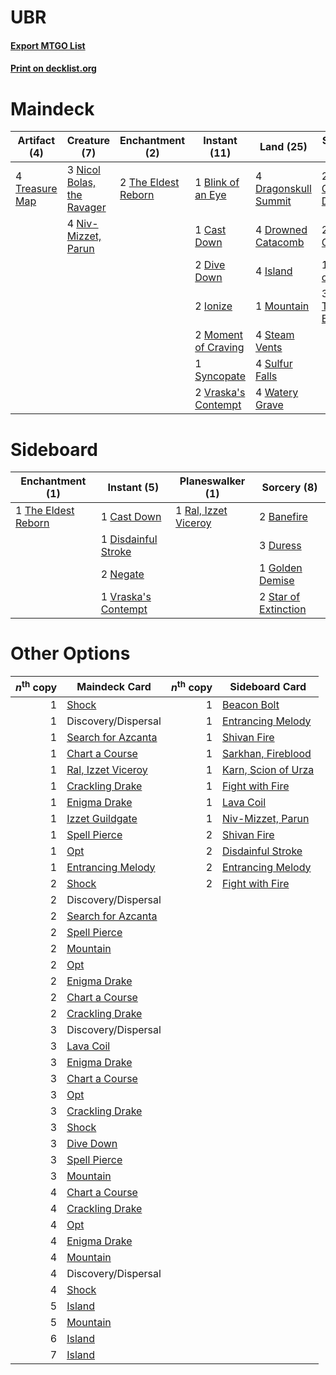 # UBR

#### [Export MTGO List](../collection/UBR/UBR.txt)
#### [Print on decklist.org](http://decklist.org/?deckmain=1%09Blink%20of%20an%20Eye%0A1%09Cast%20Down%0A2%09Dive%20Down%0A4%09Dragonskull%20Summit%0A4%09Drowned%20Catacomb%0A3%09Expansion/Explosion%0A2%09Golden%20Demise%0A2%09Ionize%0A4%09Island%0A2%09Lava%20Coil%0A2%09Moment%20of%20Craving%0A1%09Mountain%0A3%09Nicol%20Bolas,%20the%20Ravager%0A4%09Niv-Mizzet,%20Parun%0A1%09Ritual%20of%20Soot%0A4%09Steam%20Vents%0A4%09Sulfur%20Falls%0A1%09Syncopate%0A2%09The%20Eldest%20Reborn%0A3%09Thought%20Erasure%0A4%09Treasure%20Map%0A2%09Vraska's%20Contempt%0A4%09Watery%20Grave&deckside=2%09Banefire%0A1%09Cast%20Down%0A1%09Disdainful%20Stroke%0A3%09Duress%0A1%09Golden%20Demise%0A2%09Negate%0A1%09Ral,%20Izzet%20Viceroy%0A2%09Star%20of%20Extinction%0A1%09The%20Eldest%20Reborn%0A1%09Vraska's%20Contempt)
# Maindeck

|                                      Artifact (4)                                       |                                            Creature (7)                                             |                                       Enchantment (2)                                        |                                         Instant (11)                                         |                                           Land (25)                                           |                                        Sorcery (8)                                         |     Unknown (3)     |
|-----------------------------------------------------------------------------------------|-----------------------------------------------------------------------------------------------------|----------------------------------------------------------------------------------------------|----------------------------------------------------------------------------------------------|-----------------------------------------------------------------------------------------------|--------------------------------------------------------------------------------------------|---------------------|
|4 [Treasure Map](http://gatherer.wizards.com/Pages/Card/Details.aspx?multiverseid=435410)|3 [Nicol Bolas, the Ravager](http://gatherer.wizards.com/Pages/Card/Details.aspx?multiverseid=447354)|2 [The Eldest Reborn](http://gatherer.wizards.com/Pages/Card/Details.aspx?multiverseid=442978)|1 [Blink of an Eye](http://gatherer.wizards.com/Pages/Card/Details.aspx?multiverseid=442934)  |4 [Dragonskull Summit](http://gatherer.wizards.com/Pages/Card/Details.aspx?multiverseid=420909)|2 [Golden Demise](http://gatherer.wizards.com/Pages/Card/Details.aspx?multiverseid=439730)  |3 Expansion/Explosion|
|                                                                                         |4 [Niv-Mizzet, Parun](http://gatherer.wizards.com/Pages/Card/Details.aspx?multiverseid=452942)       |                                                                                              |1 [Cast Down](http://gatherer.wizards.com/Pages/Card/Details.aspx?multiverseid=442969)        |4 [Drowned Catacomb](http://gatherer.wizards.com/Pages/Card/Details.aspx?multiverseid=430633)  |2 [Lava Coil](http://gatherer.wizards.com/Pages/Card/Details.aspx?multiverseid=452858)      |                     |
|                                                                                         |                                                                                                     |                                                                                              |2 [Dive Down](http://gatherer.wizards.com/Pages/Card/Details.aspx?multiverseid=435205)        |4 [Island](http://gatherer.wizards.com/Pages/Card/Details.aspx?multiverseid=439602)            |1 [Ritual of Soot](http://gatherer.wizards.com/Pages/Card/Details.aspx?multiverseid=452834) |                     |
|                                                                                         |                                                                                                     |                                                                                              |2 [Ionize](http://gatherer.wizards.com/Pages/Card/Details.aspx?multiverseid=452929)           |1 [Mountain](http://gatherer.wizards.com/Pages/Card/Details.aspx?multiverseid=439604)          |3 [Thought Erasure](http://gatherer.wizards.com/Pages/Card/Details.aspx?multiverseid=452956)|                     |
|                                                                                         |                                                                                                     |                                                                                              |2 [Moment of Craving](http://gatherer.wizards.com/Pages/Card/Details.aspx?multiverseid=439736)|4 [Steam Vents](http://gatherer.wizards.com/Pages/Card/Details.aspx?multiverseid=405109)       |                                                                                            |                     |
|                                                                                         |                                                                                                     |                                                                                              |1 [Syncopate](http://gatherer.wizards.com/Pages/Card/Details.aspx?multiverseid=270369)        |4 [Sulfur Falls](http://gatherer.wizards.com/Pages/Card/Details.aspx?multiverseid=241987)      |                                                                                            |                     |
|                                                                                         |                                                                                                     |                                                                                              |2 [Vraska's Contempt](http://gatherer.wizards.com/Pages/Card/Details.aspx?multiverseid=435283)|4 [Watery Grave](http://gatherer.wizards.com/Pages/Card/Details.aspx?multiverseid=405114)      |                                                                                            |                     |


# Sideboard

|                                       Enchantment (1)                                        |                                         Instant (5)                                          |                                       Planeswalker (1)                                        |                                          Sorcery (8)                                          |
|----------------------------------------------------------------------------------------------|----------------------------------------------------------------------------------------------|-----------------------------------------------------------------------------------------------|-----------------------------------------------------------------------------------------------|
|1 [The Eldest Reborn](http://gatherer.wizards.com/Pages/Card/Details.aspx?multiverseid=442978)|1 [Cast Down](http://gatherer.wizards.com/Pages/Card/Details.aspx?multiverseid=442969)        |1 [Ral, Izzet Viceroy](http://gatherer.wizards.com/Pages/Card/Details.aspx?multiverseid=452945)|2 [Banefire](http://gatherer.wizards.com/Pages/Card/Details.aspx?multiverseid=397676)          |
|                                                                                              |1 [Disdainful Stroke](http://gatherer.wizards.com/Pages/Card/Details.aspx?multiverseid=446776)|                                                                                               |3 [Duress](http://gatherer.wizards.com/Pages/Card/Details.aspx?multiverseid=270465)            |
|                                                                                              |2 [Negate](http://gatherer.wizards.com/Pages/Card/Details.aspx?multiverseid=447135)           |                                                                                               |1 [Golden Demise](http://gatherer.wizards.com/Pages/Card/Details.aspx?multiverseid=439730)     |
|                                                                                              |1 [Vraska's Contempt](http://gatherer.wizards.com/Pages/Card/Details.aspx?multiverseid=435283)|                                                                                               |2 [Star of Extinction](http://gatherer.wizards.com/Pages/Card/Details.aspx?multiverseid=435315)|


# Other Options

|*n*<sup>th</sup> copy|                                        Maindeck Card                                        |*n*<sup>th</sup> copy|                                        Sideboard Card                                        |
|--------------------:|---------------------------------------------------------------------------------------------|--------------------:|----------------------------------------------------------------------------------------------|
|                    1|[Shock](http://gatherer.wizards.com/Pages/Card/Details.aspx?multiverseid=386365)             |                    1|[Beacon Bolt](http://gatherer.wizards.com/Pages/Card/Details.aspx?multiverseid=452904)        |
|                    1|Discovery/Dispersal                                                                          |                    1|[Entrancing Melody](http://gatherer.wizards.com/Pages/Card/Details.aspx?multiverseid=435207)  |
|                    1|[Search for Azcanta](http://gatherer.wizards.com/Pages/Card/Details.aspx?multiverseid=435226)|                    1|[Shivan Fire](http://gatherer.wizards.com/Pages/Card/Details.aspx?multiverseid=443030)        |
|                    1|[Chart a Course](http://gatherer.wizards.com/Pages/Card/Details.aspx?multiverseid=435200)    |                    1|[Sarkhan, Fireblood](http://gatherer.wizards.com/Pages/Card/Details.aspx?multiverseid=447290) |
|                    1|[Ral, Izzet Viceroy](http://gatherer.wizards.com/Pages/Card/Details.aspx?multiverseid=452945)|                    1|[Karn, Scion of Urza](http://gatherer.wizards.com/Pages/Card/Details.aspx?multiverseid=442889)|
|                    1|[Crackling Drake](http://gatherer.wizards.com/Pages/Card/Details.aspx?multiverseid=452913)   |                    1|[Fight with Fire](http://gatherer.wizards.com/Pages/Card/Details.aspx?multiverseid=443007)    |
|                    1|[Enigma Drake](http://gatherer.wizards.com/Pages/Card/Details.aspx?multiverseid=447352)      |                    1|[Lava Coil](http://gatherer.wizards.com/Pages/Card/Details.aspx?multiverseid=452858)          |
|                    1|[Izzet Guildgate](http://gatherer.wizards.com/Pages/Card/Details.aspx?multiverseid=426062)   |                    1|[Niv-Mizzet, Parun](http://gatherer.wizards.com/Pages/Card/Details.aspx?multiverseid=452942)  |
|                    1|[Spell Pierce](http://gatherer.wizards.com/Pages/Card/Details.aspx?multiverseid=425876)      |                    2|[Shivan Fire](http://gatherer.wizards.com/Pages/Card/Details.aspx?multiverseid=443030)        |
|                    1|[Opt](http://gatherer.wizards.com/Pages/Card/Details.aspx?multiverseid=435217)               |                    2|[Disdainful Stroke](http://gatherer.wizards.com/Pages/Card/Details.aspx?multiverseid=446776)  |
|                    1|[Entrancing Melody](http://gatherer.wizards.com/Pages/Card/Details.aspx?multiverseid=435207) |                    2|[Entrancing Melody](http://gatherer.wizards.com/Pages/Card/Details.aspx?multiverseid=435207)  |
|                    2|[Shock](http://gatherer.wizards.com/Pages/Card/Details.aspx?multiverseid=386365)             |                    2|[Fight with Fire](http://gatherer.wizards.com/Pages/Card/Details.aspx?multiverseid=443007)    |
|                    2|Discovery/Dispersal                                                                          |                     |                                                                                              |
|                    2|[Search for Azcanta](http://gatherer.wizards.com/Pages/Card/Details.aspx?multiverseid=435226)|                     |                                                                                              |
|                    2|[Spell Pierce](http://gatherer.wizards.com/Pages/Card/Details.aspx?multiverseid=425876)      |                     |                                                                                              |
|                    2|[Mountain](http://gatherer.wizards.com/Pages/Card/Details.aspx?multiverseid=439604)          |                     |                                                                                              |
|                    2|[Opt](http://gatherer.wizards.com/Pages/Card/Details.aspx?multiverseid=435217)               |                     |                                                                                              |
|                    2|[Enigma Drake](http://gatherer.wizards.com/Pages/Card/Details.aspx?multiverseid=447352)      |                     |                                                                                              |
|                    2|[Chart a Course](http://gatherer.wizards.com/Pages/Card/Details.aspx?multiverseid=435200)    |                     |                                                                                              |
|                    2|[Crackling Drake](http://gatherer.wizards.com/Pages/Card/Details.aspx?multiverseid=452913)   |                     |                                                                                              |
|                    3|Discovery/Dispersal                                                                          |                     |                                                                                              |
|                    3|[Lava Coil](http://gatherer.wizards.com/Pages/Card/Details.aspx?multiverseid=452858)         |                     |                                                                                              |
|                    3|[Enigma Drake](http://gatherer.wizards.com/Pages/Card/Details.aspx?multiverseid=447352)      |                     |                                                                                              |
|                    3|[Chart a Course](http://gatherer.wizards.com/Pages/Card/Details.aspx?multiverseid=435200)    |                     |                                                                                              |
|                    3|[Opt](http://gatherer.wizards.com/Pages/Card/Details.aspx?multiverseid=435217)               |                     |                                                                                              |
|                    3|[Crackling Drake](http://gatherer.wizards.com/Pages/Card/Details.aspx?multiverseid=452913)   |                     |                                                                                              |
|                    3|[Shock](http://gatherer.wizards.com/Pages/Card/Details.aspx?multiverseid=386365)             |                     |                                                                                              |
|                    3|[Dive Down](http://gatherer.wizards.com/Pages/Card/Details.aspx?multiverseid=435205)         |                     |                                                                                              |
|                    3|[Spell Pierce](http://gatherer.wizards.com/Pages/Card/Details.aspx?multiverseid=425876)      |                     |                                                                                              |
|                    3|[Mountain](http://gatherer.wizards.com/Pages/Card/Details.aspx?multiverseid=439604)          |                     |                                                                                              |
|                    4|[Chart a Course](http://gatherer.wizards.com/Pages/Card/Details.aspx?multiverseid=435200)    |                     |                                                                                              |
|                    4|[Crackling Drake](http://gatherer.wizards.com/Pages/Card/Details.aspx?multiverseid=452913)   |                     |                                                                                              |
|                    4|[Opt](http://gatherer.wizards.com/Pages/Card/Details.aspx?multiverseid=435217)               |                     |                                                                                              |
|                    4|[Enigma Drake](http://gatherer.wizards.com/Pages/Card/Details.aspx?multiverseid=447352)      |                     |                                                                                              |
|                    4|[Mountain](http://gatherer.wizards.com/Pages/Card/Details.aspx?multiverseid=439604)          |                     |                                                                                              |
|                    4|Discovery/Dispersal                                                                          |                     |                                                                                              |
|                    4|[Shock](http://gatherer.wizards.com/Pages/Card/Details.aspx?multiverseid=386365)             |                     |                                                                                              |
|                    5|[Island](http://gatherer.wizards.com/Pages/Card/Details.aspx?multiverseid=439602)            |                     |                                                                                              |
|                    5|[Mountain](http://gatherer.wizards.com/Pages/Card/Details.aspx?multiverseid=439604)          |                     |                                                                                              |
|                    6|[Island](http://gatherer.wizards.com/Pages/Card/Details.aspx?multiverseid=439602)            |                     |                                                                                              |
|                    7|[Island](http://gatherer.wizards.com/Pages/Card/Details.aspx?multiverseid=439602)            |                     |                                                                                              |

